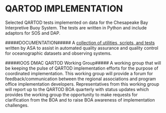 # QARTOD IMPLEMENTATION

Selected QARTOD tests implemented on data for the Chesapeake Bay Interpretive Buoy System.  The tests are written in Python and include adaptors for SOS and DAP.    

#####DOCUMENTATION#####
A [collection of utilities, scripts, and tests](https://github.com/asascience-open/QARTOD) written by ASA to assist in automated quality assurance and quality control for oceanographic datasets and observing systems.  

#####IOOS DMAC QARTOD Working Group#####
A working group that will be keeping the pulse of QARTOD implementation efforts for the purpose of coordinated implementation. This working group will provide a forum for feedback/communication between the regional associations and program office implementation developers. Representatives from this working group will report up to the QARTOD BOA quarterly with status updates which provides the working group the opportunity to make requests for clarification from the BOA and to raise BOA awareness of implementation challenges.    
